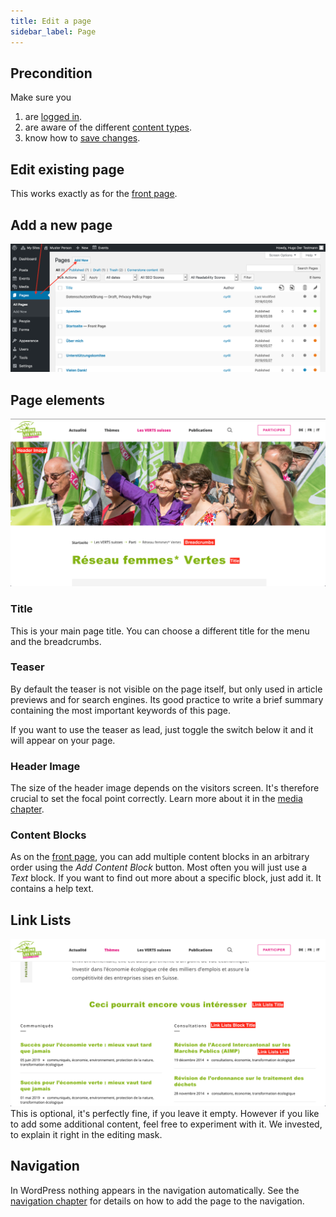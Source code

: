 ```yaml
---
title: Edit a page
sidebar_label: Page
---
```


## Precondition

Make sure you
1. are [logged in](2-1-login.md).
1. are aware of the different 
[content types](1-2-terms.md#content-types).
1. know how to [save changes](2-2-front.md#saving-changes).

## Edit existing page
This works exactly as for the 
[front page](2-2-front.md#how-to-get-to-the-edit-screen).

## Add a new page
![Screenshot](assets/add-page.png)

## Page elements
![Screenshot](assets/page-elements.png)

### Title
This is your main page title. You can choose a different title for the menu 
and the breadcrumbs.

### Teaser
By default the teaser is not visible on the page itself, but only used in 
article previews and for search engines. Its good practice to write a brief 
summary containing the most important keywords of this page.

If you want to use the teaser as lead, just toggle the switch below it and it
will appear on your page.

### Header Image 
The size of the header image depends on the visitors screen. It's therefore 
crucial to set the focal point correctly. Learn more about it in the 
[media chapter](2-5-media.md).

### Content Blocks
As on the [front page](2-2-front.md#the-content-blocks), you can add multiple
content blocks in an arbitrary order using the _Add Content Block_ button. 
Most often you will just use a _Text_ block. If you want to find out more 
about a specific block, just add it. It contains a help text.

## Link Lists
![Screenshot](assets/link-lists.png)
This is optional, it's perfectly fine, if you leave it empty. However if you 
like to add some additional content, feel free to experiment with it. We 
invested, to explain it right in the editing mask.

## Navigation
In WordPress nothing appears in the navigation automatically. See the 
[navigation chapter](2-8-navigation.md) for details on how to add the page to
the navigation.
